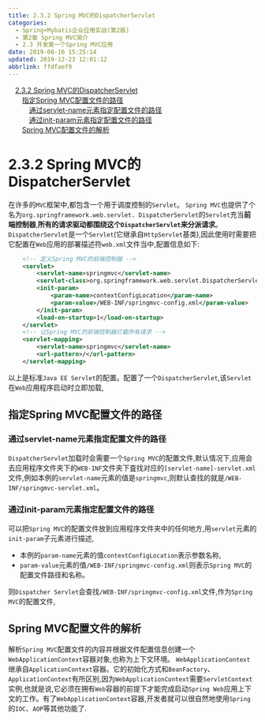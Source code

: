 ```yaml
---
title: 2.3.2 Spring MVC的DispatcherServlet
categories: 
  - Spring+Mybatis企业应用实战(第2版)
  - 第2章 Spring MVC简介
  - 2.3 开发第一个Spring MVC应用
date: 2019-08-16 15:25:14
updated: 2019-12-23 12:01:12
abbrlink: ffdfaef9
---
```

<div id='my_toc'><a href="/JavaReadingNotes/ffdfaef9/#2-3-2-Spring-MVC的DispatcherServlet" class="header_1">2.3.2 Spring MVC的DispatcherServlet</a>&nbsp;<br><a href="/JavaReadingNotes/ffdfaef9/#指定Spring-MVC配置文件的路径" class="header_2">指定Spring MVC配置文件的路径</a>&nbsp;<br><a href="/JavaReadingNotes/ffdfaef9/#通过servlet-name元素指定配置文件的路径" class="header_3">通过servlet-name元素指定配置文件的路径</a>&nbsp;<br><a href="/JavaReadingNotes/ffdfaef9/#通过init-param元素指定配置文件的路径" class="header_3">通过init-param元素指定配置文件的路径</a>&nbsp;<br><a href="/JavaReadingNotes/ffdfaef9/#Spring-MVC配置文件的解析" class="header_2">Spring MVC配置文件的解析</a>&nbsp;<br></div>
<style>.header_1{margin-left: 1em;}.header_2{margin-left: 2em;}.header_3{margin-left: 3em;}.header_4{margin-left: 4em;}.header_5{margin-left: 5em;}.header_6{margin-left: 6em;}</style>
<!--more-->
<script>if (navigator.platform.search('arm')==-1){document.getElementById('my_toc').style.display = 'none';}var e,p = document.getElementsByTagName('p');while (p.length>0) {e = p[0];e.parentElement.removeChild(e);}</script>

<!--end-->
<!--SSTStart-->
# 2.3.2 Spring MVC的DispatcherServlet #
在许多的`MVC`框架中,都包含一个用于调度控制的`Servlet`。 `Spring MVC`也提供了个名为`org.springframework.web.servlet. DispatcherServlet`的`Servlet`充当**前端控制器**,**所有的请求驱动都围绕这个`DispatcherServlet`来分派请求**。
`DispatcherServlet`是一个`Servlet`(它继承自`HttpServlet`基类),因此使用时需要把它配置在`Web`应用的部署描述符`web.xml`文件当中,配置信息如下:
```xml
    <!-- 定义Spring MVC的前端控制器 -->
    <servlet>
        <servlet-name>springmvc</servlet-name>
        <servlet-class>org.springframework.web.servlet.DispatcherServlet</servlet-class>
        <init-param>
            <param-name>contextConfigLocation</param-name>
            <param-value>/WEB-INF/springmvc-config.xml</param-value>
        </init-param>
        <load-on-startup>1</load-on-startup>
    </servlet>
    <!-- 让Spring MVC的前端控制器拦截所有请求 -->
    <servlet-mapping>
        <servlet-name>springmvc</servlet-name>
        <url-pattern>/</url-pattern>
    </servlet-mapping>
```
<!--replace:springmvc=spring M V C-->
以上是标准`Java EE Servlet`的配置。配置了一个`DispatcherServlet`,该`Servlet`在`Web`应用程序启动时立即加载,
## 指定Spring MVC配置文件的路径 ##
### 通过servlet-name元素指定配置文件的路径 ###
`DispatcherServlet`加载时会需要一个`Spring MVC`的配置文件,默认情况下,应用会去应用程序文件夹下的`WEB-INF`文件夹下査找对应的`[servlet-name]-servlet.xml`文件,例如本例的`servlet-name`元素的值是`springmvc`,则默认查找的就是`/WEB-INF/springmvc-servlet.xml`。
### 通过init-param元素指定配置文件的路径 ###
可以把`Spring MVC`的配置文件放到应用程序文件夹中的任何地方,用`servlet`元素的`init-param`子元素进行描述,
- 本例的`param-name`元素的值`contextConfigLocation`表示参数名称, 
- `param-value`元素的值`/WEB-INF/springmvc-config.xml`则表示`Spring MVC`的配置文件路径和名称。

则`Dispatcher Servlet`会查找`/WEB-INF/springmvc-config.xml`文件,作为`Spring MVC`的配置文件,

## Spring MVC配置文件的解析 ##
解析`Spring MVC`配置文件的内容并根据文件配置信息创建一个`WebApplicationContext`容器对象,也称为上下文环境。 `WebApplicationContext`继承自`ApplicationContext`容器。它的初始化方式和`BeanFactory`、 `ApplicationContext`有所区别,因为`WebApplicationContext`需要`ServletContext`实例,也就是说,它必须在拥有`Web`容器的前提下才能完成启动`Spring Web`应用上下文的工作。有了`WebApplicationContext`容器,开发者就可以很自然地使用`Spring`的`IOC`、`AOP`等其他功能了.
<!--SSTStop-->

